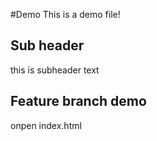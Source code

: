#Demo
This is a demo file!
## Sub header
this is subheader text

## Feature branch demo
onpen index.html
